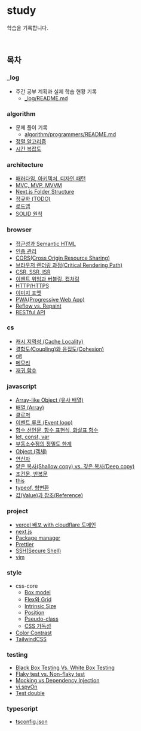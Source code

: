 # study

학습을 기록합니다.

<br>

<!-- TOC_START -->
## 목차

### _log
- 주간 공부 계획과 실제 학습 현황 기록
  - [_log/README.md](/_log/README.md)

### algorithm
- 문제 풀이 기록
  - [algorithm/programmers/README.md](/algorithm/programmers/README.md)
- [정렬 알고리즘](algorithm/sort.md)
- [시간 복잡도](algorithm/time-complexity.md)

### architecture
- [패러다임, 아키텍처, 디자인 패턴](architecture/concept-overview.md)
- [MVC, MVP, MVVM](architecture/mvc-mvp-mvvm.md)
- [Next.js Folder Structure](architecture/nexjs-folder-structure.md)
- [정규화 (TODO)](architecture/normalization.md)
- [로드맵](architecture/roadmap.md)
- [SOLID 원칙](architecture/solid.md)

### browser
- [접근성과 Semantic HTML](browser/a11y.md)
- [인증 관리](browser/auth.md)
- [CORS(Cross Origin Resource Sharing)](browser/cors.md)
- [브라우저 렌더링 과정(Critical Rendering Path)](browser/critical-rendering-path.md)
- [CSR, SSR, ISR](browser/csr-ssr-isr.md)
- [이벤트 위임과 버블링, 캡처링](browser/event-delegation.md)
- [HTTP/HTTPS](browser/http-https.md)
- [이미지 포맷](browser/image-format.md)
- [PWA(Progressive Web App)](browser/pwa.md)
- [Reflow vs. Repaint](browser/reflow-repaint.md)
- [RESTful API](browser/restful-api.md)

### cs
- [캐시 지역성 (Cache Locality)](cs/cache-locality.md)
- [결합도(Coupling)와 응집도(Cohesion)](cs/coupling-cohesion.md)
- [git](cs/git.md)
- [메모리](cs/memory.md)
- [재귀 함수](cs/recursion.md)

### javascript
- [Array-like Object (유사 배열)](javascript/array-like.md)
- [배열 (Array)](javascript/array.md)
- [클로저](javascript/closure.md)
- [이벤트 루프 (Event loop)](javascript/event-loop.md)
- [함수 선언문, 함수 표현식, 화살표 함수](javascript/function.md)
- [let, const, var](javascript/let-const-var.md)
- [부동소수점의 정밀도 한계](javascript/number.md)
- [Object (객체)](javascript/object-map-set.md)
- [연산자](javascript/operator.md)
- [얕은 복사(Shallow copy) vs. 깊은 복사(Deep copy)](javascript/shallow-and-deep-copy.md)
- [조건문, 반복문](javascript/statement.md)
- [this](javascript/this.md)
- [typeof, 형변환](javascript/typeof-conversion.md)
- [값(Value)과 참조(Reference)](javascript/value-reference.md)

### project
- [vercel 배포 with cloudflare 도메인](project/deployment-vercel-cloudflare.md)
- [next.js](project/nextjs.md)
- [Package manager](project/package-manager.md)
- [Prettier](project/prettier.md)
- [SSH(Secure Shell)](project/ssh.md)
- [vim](project/vim.md)

### style
- css-core
  - [Box model](style/css-core/box-model.md)
  - [Flex와 Grid](style/css-core/flex-grid.md)
  - [Intrinsic Size](style/css-core/intrinsic-size.md)
  - [Position](style/css-core/position.md)
  - [Pseudo-class](style/css-core/pseudo-class.md)
  - [CSS 가독성](style/css-core/readability.md)
- [Color Contrast](style/color-contrast.md)
- [TailwindCSS](style/tailwind.md)

### testing
- [Black Box Testing Vs. White Box Testing](testing/blackbox-whitebox.md)
- [Flaky test vs. Non-flaky test](testing/flaky-nonflaky.md)
- [Mocking vs Dependency Injection](testing/mocking-di.md)
- [vi.spyOn](testing/spyOn.md)
- [Test double](testing/test-double.md)

### typescript
- [tsconfig.json](typescript/tsconfig.md)
<!-- TOC_END -->
